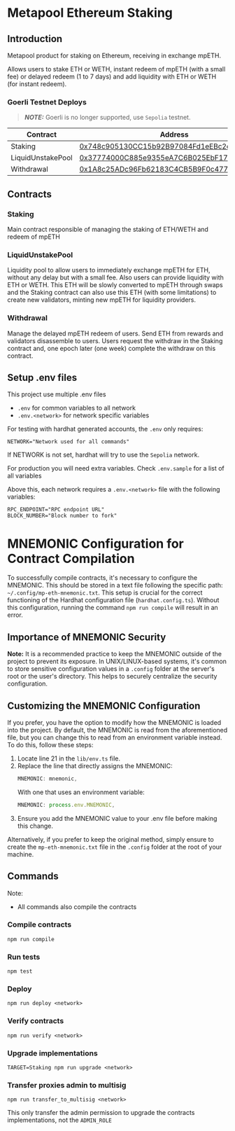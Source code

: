 # Metapool Ethereum Staking

## Introduction

Metapool product for staking on Ethereum, receiving in exchange mpETH.

Allows users to stake ETH or WETH, instant redeem of mpETH (with a small fee) or delayed redeem (1 to 7 days) and add liquidity with ETH or WETH (for instant redeem).

### Goerli Testnet Deploys

> **_NOTE:_** Goerli is no longer supported, use `Sepolia` testnet.

| Contract          | Address                                    |
|-------------------|--------------------------------------------|
| Staking           | [0x748c905130CC15b92B97084Fd1eEBc2d2419146f](https://goerli.etherscan.io/address/0x748c905130CC15b92B97084Fd1eEBc2d2419146f) |
| LiquidUnstakePool | [0x37774000C885e9355eA7C6B025EbF1704141093C](https://goerli.etherscan.io/address/0x37774000C885e9355eA7C6B025EbF1704141093C) |
| Withdrawal        | [0x1A8c25ADc96Fb62183C4CB5B9F0c47746B847e05](https://goerli.etherscan.io/address/0x1A8c25ADc96Fb62183C4CB5B9F0c47746B847e05) |

## Contracts

### Staking

Main contract responsible of managing the staking of ETH/WETH and redeem of mpETH

### LiquidUnstakePool

Liquidity pool to allow users to immediately exchange mpETH for ETH, without any delay but with a small fee.
Also users can provide liquidity with ETH or WETH. This ETH will be slowly converted to mpETH through swaps and the Staking contract can also use this ETH (with some limitations) to create new validators, minting new mpETH for liquidity providers.

### Withdrawal

Manage the delayed mpETH redeem of users. Send ETH from rewards and validators disassemble to users.
Users request the withdraw in the Staking contract and, one epoch later (one week) complete the withdraw on this contract.

## Setup .env files
This project use multiple .env files
- `.env` for common variables to all network
- `.env.<network>` for network specific variables

For testing with hardhat generated accounts, the `.env` only requires:
```
NETWORK="Network used for all commands"
```
If NETWORK is not set, hardhat will try to use the `Sepolia` network.

For production you will need extra variables. Check `.env.sample` for a list of all variables 

Above this, each network requires a `.env.<network>` file with the following variables:
```
RPC_ENDPOINT="RPC endpoint URL"
BLOCK_NUMBER="Block number to fork"
```

# MNEMONIC Configuration for Contract Compilation

To successfully compile contracts, it's necessary to configure the MNEMONIC. This should be stored in a text file following the specific path: `~/.config/mp-eth-mnemonic.txt`. This setup is crucial for the correct functioning of the Hardhat configuration file (`hardhat.config.ts`). Without this configuration, running the command `npm run compile` will result in an error.

## Importance of MNEMONIC Security

**Note:** It is a recommended practice to keep the MNEMONIC outside of the project to prevent its exposure. In UNIX/LINUX-based systems, it's common to store sensitive configuration values in a `.config` folder at the server's root or the user's directory. This helps to securely centralize the security configuration.

## Customizing the MNEMONIC Configuration

If you prefer, you have the option to modify how the MNEMONIC is loaded into the project. By default, the MNEMONIC is read from the aforementioned file, but you can change this to read from an environment variable instead. To do this, follow these steps:

1. Locate line 21 in the `lib/env.ts` file.
2. Replace the line that directly assigns the MNEMONIC:
   ```typescript
   MNEMONIC: mnemonic,
   ```
   With one that uses an environment variable:
    ```typescript
   MNEMONIC: process.env.MNEMONIC,
   ```
3. Ensure you add the MNEMONIC value to your .env file before making this change.
   
Alternatively, if you prefer to keep the original method, simply ensure to create the `mp-eth-mnemonic.txt` file in the `.config` folder at the root of your machine.

## Commands
Note: 
- All commands also compile the contracts
### Compile contracts
`npm run compile`

### Run tests
`npm test`

### Deploy
`npm run deploy <network>`

### Verify contracts
`npm run verify <network>`

### Upgrade implementations
`TARGET=Staking npm run upgrade <network>`

### Transfer proxies admin to multisig
`npm run transfer_to_multisig <network>`

This only transfer the admin permission to upgrade the contracts implementations, not the `ADMIN_ROLE`

